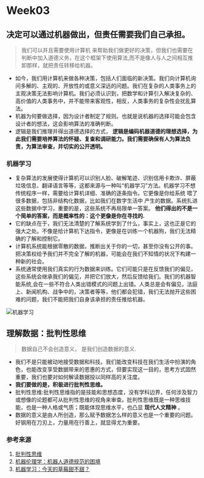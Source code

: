 # Week03
## 决定可以通过机器做出，但责任需要我们自己承担。
> 我们可以并且需要使用计算机 来帮助我们做更好的决策，但我们也需要在判断中加入道德义务，在这个框架下使用算法,而不是像人与人之间相互推卸那样，就把责任转移给机器。

* 如今，我们用计算机来做各种决策，包括人们面临的新决策。我们向计算机询问多解的、主观的、开放性的或意义深远的问题。我们在复杂的人类事务上的主观决策无法影响计算机。我们必须认识到，把数学和计算引入解决复杂的、高价值的人类事务中，并不能带来客观性，相反，人类事务的复杂性会扰乱算法。
* 机器为何要做选择，因为设计者制定了规则。也就是说机器的选择可能会包含设计者的想法，这会影响算法的准确判断。
*  逻辑是我们推理并得出道德选择的方式， **逻辑是编码机器道德的理想选择，为此我们需要培养算法的怀疑、复查和调研能力。我们需要确保有人为算法负责，为算法审查，并切实的公开透明。** 
### 机器学习
* 复杂算法的发展使得计算机可以识别人脸、破解笔迹、识别信用卡欺诈、屏蔽垃圾信息、翻译语言等等，这都来源与一种叫“机器学习”方法。机器学习不想传统程序一样，需要给计算机详细、准确的逐条指令。它更像是你给系统 喂了很多数据，包括非结构化数据，比如我们在数字生活中 产生的数据。系统扎进这些数据中学习，重要的是，这些系统不再局限单一答案。 **他们得出的不是一个简单的答案，而是概率性的：这个更像是你在寻找的.** 
* 它的缺点在于，我们无法清楚的了解系统学到了什么，事实上，这也正是它的强大之处。不像是给计算机下达指令，更像是在训练一个机器狗，我们无法精确的了解和控制它。
*  计算机系统能根据零散的数据，推断出关于你的一切，甚至你没有公开的事。把决策权给予我们并不完全了解的机器，可能会在我们不知情的状况下构建一种新的社会。
* 系统通常使用我们真实的行为数据来训练。它们可能只是在反馈我们的偏见，这些系统会继承我们的偏见，并把它们放大，然后反馈给我们。我们的机器智能系统,会在一些不符合人类出错模式的问题上出错。人类总是会有偏见，法庭上、新闻机构、战争中的，决策者等等，他们都会犯错，我们无法抛开这些困难的问题，我们不能把我们自身该承担的责任推给机器。

![机器学习](https://gitee.com/uploads/images/2019/0427/002024_ae397d27_2230768.jpeg "v2-c3c063000cd95e44dacf02dc50f4f10e_hd.jpg")
## 理解数据：批判性思维
> 数据自己不会创造意义， 是我们创造数据的意义.
*  我们不是只能被动地接受数据和科技。我们能改变科技在我们生活中扮演的角色，也能改变享受数据带来的恩惠的方式，但要实现这一目的，思考方式固然重要，我们也要对如何解读数据投以同样高的关注度。
*   **我们要做的是，积极进行批判性思维。** 
* 批判性思维:批判性思维指的是技能和思想态度，没有学科边界，任何涉及智力或想像的论题都可从批判性思维的视角来审查。批判性思维既是一种思维技能，也是一种人格或气质；既能体现思维水平，也凸显 **现代人文精神** 。
* 数据的意义是由人所创造，那么赋予数据怎么样的意义也是一个重要的问题。好钢用在刀刃上，力量用在行善上，就显得尤为重要。
### 参考来源
1. [批判性思维](https://baike.baidu.com/item/%E6%89%B9%E5%88%A4%E6%80%A7%E6%80%9D%E7%BB%B4)
2. [机器伦理学：机器人道德规范的困境](http://finance.huanqiu.com/roll/2015-08/7237005.html?agt=15435)
3. [机器学习：今天的草莓甜不甜？](https://zhuanlan.zhihu.com/p/32063544)
